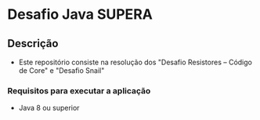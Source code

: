 # Desafio Java SUPERA

## Descrição 

- Este repositório consiste na resolução dos "Desafio Resistores – Código de Core" e 
"Desafio Snail"

### Requisitos para executar a aplicação

- Java 8 ou superior